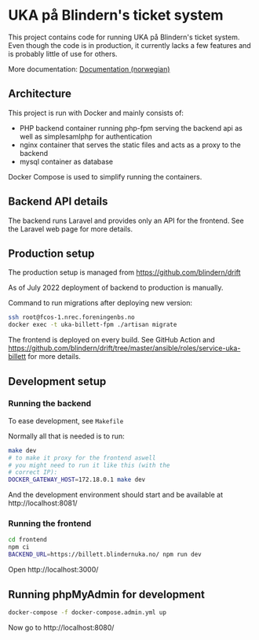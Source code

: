 # UKA på Blindern's ticket system

This project contains code for running UKA på Blindern's ticket system.
Even though the code is in production, it currently lacks a few features
and is probably little of use for others.

More documentation: [Documentation (norwegian)](docs/index.md)

## Architecture

This project is run with Docker and mainly consists of:

* PHP backend container running php-fpm serving the backend api as well as simplesamlphp for authentication
* nginx container that serves the static files and acts as a proxy to the backend
* mysql container as database

Docker Compose is used to simplify running the containers.

## Backend API details

The backend runs Laravel and provides only an API for the frontend. See the
Laravel web page for more details.

## Production setup

The production setup is managed from
https://github.com/blindern/drift

As of July 2022 deployment of backend to production is manually.

Command to run migrations after deploying new version:

```bash
ssh root@fcos-1.nrec.foreningenbs.no
docker exec -t uka-billett-fpm ./artisan migrate
```

The frontend is deployed on every build. See GitHub Action and
https://github.com/blindern/drift/tree/master/ansible/roles/service-uka-billett
for more details.

## Development setup

### Running the backend

To ease development, see `Makefile`

Normally all that is needed is to run:

```bash
make dev
# to make it proxy for the frontend aswell
# you might need to run it like this (with the
# correct IP):
DOCKER_GATEWAY_HOST=172.18.0.1 make dev
```

And the development environment should start and be available
at http://localhost:8081/

### Running the frontend

```bash
cd frontend
npm ci
BACKEND_URL=https://billett.blindernuka.no/ npm run dev
```

Open http://localhost:3000/

## Running phpMyAdmin for development

```bash
docker-compose -f docker-compose.admin.yml up
```

Now go to http://localhost:8080/
